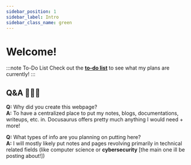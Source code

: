 ```yaml
---
sidebar_position: 1
sidebar_label: Intro
sidebar_class_name: green
---
```


# Welcome!

:::note To-Do List
Check out the [**to-do list**](02-todolist.md) to see what my plans are currently!
:::

## Q&A 💭💭💭

**Q:** Why did you create this webpage?<br />
**A:** To have a centralized place to put my notes, blogs, documentations, writeups, etc. in. Docusaurus offers pretty much anything I would need + more!

**Q:** What types of info are you planning on putting here?<br />
**A:** I will mostly likely put notes and pages revolving primarily in technical related fields (like computer science or **cybersecurity** [the main one ill be posting about!])
